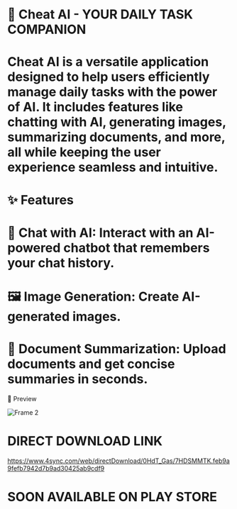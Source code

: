 # 🚀 Cheat AI - YOUR DAILY TASK COMPANION

# Cheat AI is a versatile application designed to help users efficiently manage daily tasks with the power of AI. It includes features like chatting with AI, generating images, summarizing documents, and more, all while keeping the user experience seamless and intuitive.

# ✨ Features
# 💬 Chat with AI: Interact with an AI-powered chatbot that remembers your chat history.
# 🖼️ Image Generation: Create AI-generated images.
# 📄 Document Summarization: Upload documents and get concise summaries in seconds.

🎨 Preview

![Frame 2](https://github.com/user-attachments/assets/40645374-ed8d-45f9-97ec-2ee14be3da24)

# DIRECT DOWNLOAD LINK
https://www.4sync.com/web/directDownload/0HdT_Gas/7HDSMMTK.feb9a9fefb7942d7b9ad30425ab9cdf9

# SOON AVAILABLE ON PLAY STORE
